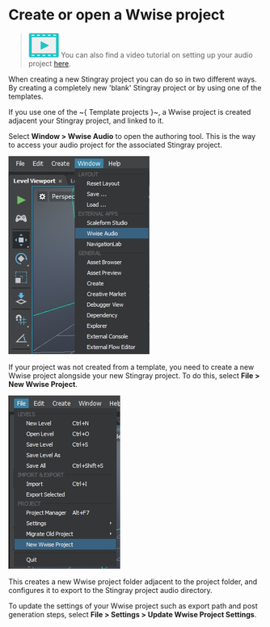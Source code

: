 # Create or open a Wwise project

> ![](../../images/icon_video.png) You can also find a video tutorial on setting up your audio project [here](https://www.youtube.com/watch?v=oxwq-9XM-K4).

When creating a new Stingray project you can do so in two different ways.
By creating a completely new 'blank' Stingray project or by using one of
the templates.

If you use one of the ~{ Template projects }~, a Wwise project is created adjacent your Stingray project, and linked to it.

Select **Window > Wwise Audio** to open the authoring tool. This is the way to access
your audio project for the associated Stingray project.

![](../images/image1.jpeg)

If your project was not created from a template, you need to create
a new Wwise project alongside your new Stingray project. To do this, select **File > New Wwise Project**.

![](../images/image2.jpeg)

This creates a new Wwise project folder adjacent to the project folder, and
configures it to export to the Stingray project audio directory.

To update the settings of your Wwise project such as export path and post generation steps, select **File > Settings > Update Wwise Project Settings**.
